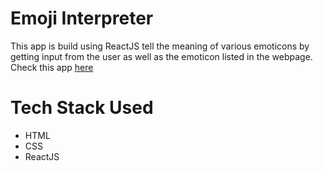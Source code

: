 # Emoji Interpreter

This app is build using ReactJS tell the meaning of various emoticons by getting input from the user as well as the emoticon listed in the webpage.
Check this app [here](https://heuristic-swartz-32b7fd.netlify.app)

# Tech Stack Used
 - HTML
 - CSS
 - ReactJS
